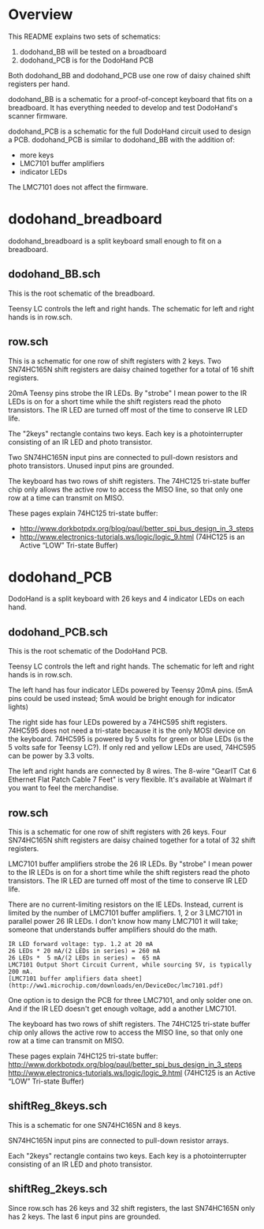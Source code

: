 # Overview
This README explains two sets of schematics:
1) dodohand_BB will be tested on a broadboard
2) dodohand_PCB is for the DodoHand PCB

Both dodohand_BB and dodohand_PCB use one row of daisy chained shift registers per hand. 

dodohand_BB is a schematic for a proof-of-concept keyboard that fits on a breadboard.
It has everything needed to develop and test DodoHand's scanner firmware.

dodohand_PCB is a schematic for the full DodoHand circuit used to design a PCB.
dodohand_PCB is similar to dodohand_BB with the addition of:
* more keys
* LMC7101 buffer amplifiers
* indicator LEDs

The LMC7101 does not affect the firmware.

# dodohand_breadboard
dodohand_breadboard is a split keyboard small enough to fit on a breadboard.

## dodohand_BB.sch
This is the root schematic of the breadboard.

Teensy LC controls the left and right hands.
The schematic for left and right hands is in row.sch.

## row.sch
This is a schematic for one row of shift registers with 2 keys.
Two SN74HC165N shift registers are daisy chained together for a total of 16 shift registers.

20mA Teensy pins strobe the IR LEDs.
By "strobe" I mean power to the IR LEDs is on for a short time while the shift registers read the photo transistors.
The IR LED are turned off most of the time to conserve IR LED life.

The "2keys" rectangle contains two keys.
Each key is a photointerrupter consisting of an IR LED and photo transistor.

Two SN74HC165N input pins are connected to pull-down resistors and photo transistors.
Unused input pins are grounded.

The keyboard has two rows of shift registers.
The 74HC125 tri-state buffer chip only allows the active row to access the MISO line, so that only one row at a time can transmit on MISO.

These pages explain 74HC125 tri-state buffer:
* http://www.dorkbotpdx.org/blog/paul/better_spi_bus_design_in_3_steps
* http://www.electronics-tutorials.ws/logic/logic_9.html  (74HC125 is an Active “LOW” Tri-state Buffer)

# dodohand_PCB
DodoHand is a split keyboard with 26 keys and 4 indicator LEDs on each hand.

## dodohand_PCB.sch
This is the root schematic of the DodoHand PCB.

Teensy LC controls the left and right hands.
The schematic for left and right hands is in row.sch.

The left hand has four indicator LEDs powered by Teensy 20mA pins.
(5mA pins could be used instead; 5mA would be bright enough for indicator lights)

The right side has four LEDs powered by a 74HC595 shift registers.
74HC595 does not need a tri-state because it is the only MOSI device on the keyboard.
74HC595 is powered by 5 volts for green or blue LEDs (is the 5 volts safe for Teensy LC?).
If only red and yellow LEDs are used, 74HC595 can be power by 3.3 volts.

The left and right hands are connected by 8 wires.
The 8-wire "GearIT Cat 6 Ethernet Flat Patch Cable 7 Feet" is very flexible.
It's available at Walmart if you want to feel the merchandise.

## row.sch
This is a schematic for one row of shift registers with 26 keys.
Four SN74HC165N shift registers are daisy chained together for a total of 32 shift registers.

LMC7101 buffer amplifiers strobe the 26 IR LEDs.
By "strobe" I mean power to the IR LEDs is on for a short time while the shift registers read the photo transistors.
The IR LED are turned off most of the time to conserve IR LED life.

There are no current-limiting resistors on the IE LEDs.
Instead, current is limited by the number of LMC7101 buffer amplifiers.
1, 2 or 3 LMC7101 in parallel power 26 IR LEDs.
I don't know how many LMC7101 it will take; someone that understands buffer amplifiers should do the math.

    IR LED forward voltage: typ. 1.2 at 20 mA
    26 LEDs * 20 mA/(2 LEDs in series) = 260 mA
    26 LEDs *  5 mA/(2 LEDs in series) =  65 mA
    LMC7101 Output Short Circuit Current, while sourcing 5V, is typically 200 mA.
    [LMC7101 buffer amplifiers data sheet](http://ww1.microchip.com/downloads/en/DeviceDoc/lmc7101.pdf)

One option is to design the PCB for three LMC7101, and only solder one on.
And if the IR LED doesn't get enough voltage, add a another LMC7101.

The keyboard has two rows of shift registers.
The 74HC125 tri-state buffer chip only allows the active row to access the MISO line, so that only one row at a time can transmit on MISO.

These pages explain 74HC125 tri-state buffer:
http://www.dorkbotpdx.org/blog/paul/better_spi_bus_design_in_3_steps
http://www.electronics-tutorials.ws/logic/logic_9.html  (74HC125 is an Active “LOW” Tri-state Buffer)

## shiftReg_8keys.sch
This is a schematic for one SN74HC165N and 8 keys.

SN74HC165N input pins are connected to pull-down resistor arrays.

Each "2keys" rectangle contains two keys.
Each key is a photointerrupter consisting of an IR LED and photo transistor.

## shiftReg_2keys.sch
Since row.sch has 26 keys and 32 shift registers, the last SN74HC165N only has 2 keys.
The last 6 input pins are grounded.
